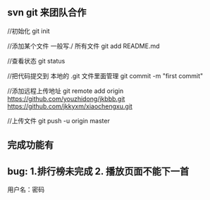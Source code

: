 ## svn git  来团队合作

//初始化
git init 

//添加某个文件  一般写./  所有文件
git add README.md

//查看状态
git status

//把代码提交到 本地的 .git 文件里面管理
git commit -m "first commit"

//添加远程上传地址
git remote add origin https://github.com/youzhidong/jkbbb.git
https://github.com/jkkyxm/xiaochengxu.git

//上传文件
git push -u origin master



## 完成功能有



## bug: 1.排行榜未完成   2. 播放页面不能下一首

用户名：密码